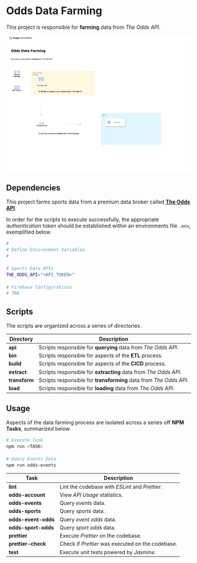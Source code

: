 # Odds Data Farming

This project is responsible for **farming** data from _The Odds API_.

![Odds Data Scraping Diagram](./diagrams/odds.png "Odds Data Scraping Diagram")

## Dependencies

This project farms sports data from a premium data broker called **[The Odds API](https://the-odds-api.com/)**.

In order for the scripts to execute successfully, the appropriate _authentication_ token should be established within an environments file `.env`, exemplified below.

```sh
#
# Define Environment Variables.
#

# Sports Data APIs
THE_ODDS_API="<API_TOKEN>"

# Firebase Configurations
# TBA
```

## Scripts

The scripts are organized across a series of directories.

| Directory     | Description                                                        |
| ------------- | ------------------------------------------------------------------ |
| **api**       | Scripts responsible for **querying** data from _The Odds API_.     |
| **bin**       | Scripts responsible for aspects of the **ETL** process.            |
| **build**     | Scripts responsible for aspects of the **CICD** process.           |
| **extract**   | Scripts responsible for **extracting** data from _The Odds API_.   |
| **transform** | Scripts responsible for **transforming** data from _The Odds API_. |
| **load**      | Scripts responsible for **loading** data from _The Odds API_.      |

## Usage

Aspects of the data farming process are isolated across a series off **NPM Tasks**, summarized below.

```sh
# Execute Task
npm run <TASK>

# Query Events Data
npm run odds-events
```

| Task                | Description                                       |
| ------------------- | ------------------------------------------------- |
| **lint**            | Lint the codebase with _ESLint_ and _Prettier_.   |
| **odds-account**    | View _API Usage_ statistics.                      |
| **odds-events**     | Query _events_ data.                              |
| **odds-sports**     | Query _sports_ data.                              |
| **odds-event-odds** | Query _event odds_ data.                          |
| **odds-sport-odds** | Query _sport odds_ data.                          |
| **prettier**        | Execute _Prettier_ on the codebase.               |
| **prettier-check**  | Check if _Prettier_ was executed on the codebase. |
| **test**            | Execute unit tests powered by _Jasmine_.          |
